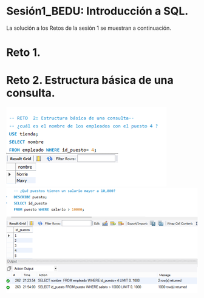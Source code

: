 # Sesión1_BEDU: Introducción a SQL. 
La solución a los Retos de la sesión 1 se muestran a continuación.
# Reto 1. 
# Reto 2. Estructura básica de una consulta.
![imagen](imagenes/Reto2.1.png)
![imagen](imagenes/Reto2.2.png)
